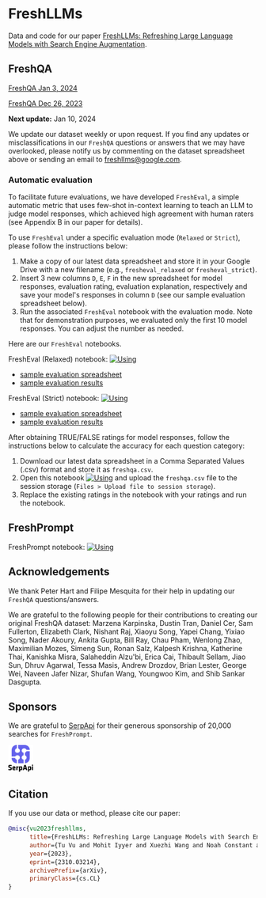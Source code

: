 # FreshLLMs


Data and code for our paper [FreshLLMs: Refreshing Large Language Models with Search Engine Augmentation](https://arxiv.org/abs/2310.03214).

## FreshQA

[FreshQA Jan 3, 2024](https://docs.google.com/spreadsheets/d/1kAJp9zZ-RnhYtPo_mEDDv6YBHO66UJhE3pRgaCeo5jQ/edit?usp=sharing)

[FreshQA Dec 26, 2023](https://docs.google.com/spreadsheets/d/1TCZWzUBkKHkdjXhyYZ-pAsSlP4W1RC_SOkEwTqkNRHQ/edit?usp=sharing)

**Next update:** Jan 10, 2024

We update our dataset weekly or upon request. If you find any updates or misclassifications in our `FreshQA` questions or answers that we may have overlooked, please notify us by commenting on the dataset spreadsheet above or sending an email to freshllms@google.com.

### Automatic evaluation


To facilitate future evaluations, we have developed `FreshEval`, a simple automatic metric that uses few-shot in-context learning to teach an LLM to judge model responses, which achieved high agreement with human raters (see Appendix B in our paper for details).

To use `FreshEval` under a specific evaluation mode (`Relaxed` or `Strict`), please follow the instructions below:

1. Make a copy of our latest data spreadsheet and store it in your Google Drive with a new filename (e.g., `fresheval_relaxed` or `fresheval_strict`).
2. Insert 3 new columns `D`, `E`, `F` in the new spreadsheet for model responses, evaluation rating, evaluation explanation, respectively and save your model's responses in column `D` (see our sample evaluation spreadsheet below).  
3. Run the associated `FreshEval` notebook with the evaluation mode. Note that for demonstration purposes, we evaluated only the first 10 model responses. You can adjust the number as needed. 

Here are our `FreshEval` notebooks.

FreshEval (Relaxed) notebook: [![Using](https://colab.research.google.com/assets/colab-badge.svg)](https://colab.research.google.com/drive/1mFDg-KZQLDSh_drwoXm9VL7ItfreXGJw?usp=sharing)
* [sample evaluation spreadsheet](https://docs.google.com/spreadsheets/d/1rmycAEgBZaPoBbMOlZNJRxd-9yXwmCwt9BrHHx5GbAA/edit?usp=sharing)
* [sample evaluation results](https://docs.google.com/spreadsheets/d/1j6HH879cwGb5ZIT5jFGO47ftoqzmIigz1lQ_g8wTGkA/edit?usp=sharing)

FreshEval (Strict) notebook: [![Using](https://colab.research.google.com/assets/colab-badge.svg)](https://colab.research.google.com/drive/1Euim1Tz-jqT1zuBTkH_RfwpEENp_29R9?usp=sharing)
* [sample evaluation spreadsheet](https://docs.google.com/spreadsheets/d/1QJq8OJwUVz_gd7fP-pAaT_0qcm9oj2__90CjliLQE_s/edit?usp=sharing)
* [sample evaluation results](https://docs.google.com/spreadsheets/d/1pRGQjg8CZVku664H20mSjHwua7EAvSzPcb_Cozwz3yA/edit?usp=sharing)

After obtaining TRUE/FALSE ratings for model responses, follow the instructions below to calculate the accuracy for each question category:

1. Download our latest data spreadsheet in a Comma Separated Values (.csv) format and store it as `freshqa.csv`.
2. Open this notebook [![Using](https://colab.research.google.com/assets/colab-badge.svg)](https://colab.research.google.com/drive/18LlmElJkt0joCkkpQffa1UtF9dtUdLmC?usp=sharing) and upload the `freshqa.csv` file to the session storage (`Files > Upload file to session storage`).
3. Replace the existing ratings in the notebook with your ratings and run the notebook.


## FreshPrompt


FreshPrompt notebook: [![Using](https://colab.research.google.com/assets/colab-badge.svg)](https://colab.research.google.com/drive/1CkGQrLXbRGcn4XyshXSQsrDaJ9oFMXgm?usp=sharing)

## Acknowledgements


We thank Peter Hart and Filipe Mesquita for their help in updating our `FreshQA` questions/answers.

We are grateful to the following people for their contributions to creating our original FreshQA dataset: Marzena Karpinska, Dustin Tran, Daniel Cer, Sam Fullerton, Elizabeth Clark, Nishant Raj, Xiaoyu Song, Yapei Chang, Yixiao Song, Nader Akoury, Ankita Gupta, Bill Ray, Chau Pham, Wenlong Zhao, Maximilian Mozes, Simeng Sun, Ronan Salz, Kalpesh Krishna, Katherine Thai, Kanishka Misra, Salaheddin Alzu'bi, Erica Cai, Thibault Sellam, Jiao Sun, Dhruv Agarwal, Tessa Masis, Andrew Drozdov, Brian Lester, George Wei, Naveen Jafer Nizar, Shufan Wang, Youngwoo Kim, and Shib Sankar Dasgupta.

## Sponsors


We are grateful to [SerpApi](https://serpapi.com) for their generous sponsorship of 20,000 searches for `FreshPrompt`.

[<img src='serpapi.png' width='50'>](https://serpapi.com)

## Citation


If you use our data or method, please cite our paper:
```bibtex
@misc{vu2023freshllms,
      title={FreshLLMs: Refreshing Large Language Models with Search Engine Augmentation}, 
      author={Tu Vu and Mohit Iyyer and Xuezhi Wang and Noah Constant and Jerry Wei and Jason Wei and Chris Tar and Yun-Hsuan Sung and Denny Zhou and Quoc Le and Thang Luong},
      year={2023},
      eprint={2310.03214},
      archivePrefix={arXiv},
      primaryClass={cs.CL}
}
```
